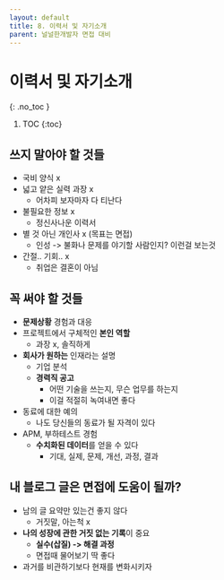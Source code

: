 ```yaml
---
layout: default
title: 8. 이력서 및 자기소개
parent: 널널한개발자 면접 대비
---
```


# 이력서 및 자기소개
{: .no_toc }

1. TOC
{:toc}

## 쓰지 말아야 할 것들

- 국비 양식 x
- 넓고 얕은 실력 과장 x
  - 어차피 보자마자 다 티난다
- 불필요한 정보 x
  - 정신사나운 이력서
- 별 것 아닌 개인사 x (목표는 면접)
  - 인성 -> 불화나 문제를 야기할 사람인지? 이런걸 보는것
- 간절.. 기회.. x
  - 취업은 결혼이 아님

## 꼭 써야 할 것들

- **문제상황** 경험과 대응
- 프로젝트에서 구체적인 **본인 역할**
  - 과장 x, 솔직하게
- **회사가 원하는** 인재라는 설명
  - 기업 분석
  - **경력직 공고**
    - 어떤 기술을 쓰는지, 무슨 업무를 하는지
    - 이걸 적절히 녹여내면 좋다
- 동료에 대한 예의
  - 나도 당신들의 동료가 될 자격이 있다
- APM, 부하테스트 경험
  - **수치화된 데이터**를 얻을 수 있다
    - 기대, 실제, 문제, 개선, 과정, 결과

## 내 블로그 글은 면접에 도움이 될까?

- 남의 글 요약만 있는건 좋지 않다
  - 거짓말, 아는척 x
- **나의 성장에 관한 거짓 없는 기록**이 중요
  - **실수(삽질) -> 해결 과정**
  - 면접때 물어보기 딱 좋다
- 과거를 비관하기보다 현재를 변화시키자
